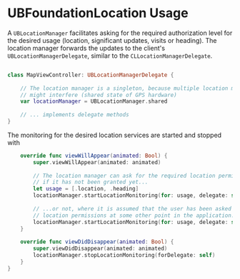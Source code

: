 # UBFoundationLocation Usage

A `UBLocationManager` facilitates asking for the required authorization level for the desired usage (location, significant updates, visits or heading). The location manager forwards the updates to the client's `UBLocationManagerDelegate`, similar to the `CLLocationManagerDelegate`.

```swift

class MapViewController: UBLocationManagerDelegate {
    
    // The location manager is a singleton, because multiple location manager instance
    // might interfere (shared state of GPS hardware)
    var locationManager = UBLocationManager.shared
    
    // ... implements delegate methods
}
```

The monitoring for the desired location services are started and stopped with 

```swift
    override func viewWillAppear(animated: Bool) {
        super.viewWillAppear(animated: animated)
        
        // The location manager can ask for the required location permission,
        // if it has not been granted yet...
        let usage = [.location, .heading]
        locationManager.startLocationMonitoring(for: usage, delegate: self, canAskForPermission: true)
        
        // ...or not, where it is assumed that the user has been asked to grant
        // location permissions at some other point in the application.
        locationManager.startLocationMonitoring(for: usage, delegate: self, canAskForPermission: false)
    }
    
    override func viewDidDisappear(animated: Bool) {
        super.viewDidDisappear(animated: animated)
        locationManager.stopLocationMonitoring(forDelegate: self)
    }
}
```
